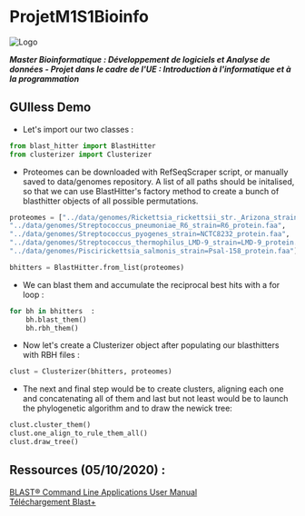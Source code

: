 # ProjetM1S1Bioinfo

![Logo](data/photos/logo.png)

***Master Bioinformatique : Développement de logiciels et Analyse de données - Projet dans le cadre de l'UE : Introduction à l'informatique et à la programmation***

## GUIless Demo 
- Let's import our two classes : 
```python
from blast_hitter import BlastHitter
from clusterizer import Clusterizer
```
- Proteomes can be downloaded with RefSeqScraper script, or manually saved to data/genomes repository.
A list of all paths should be initalised, so that we can use BlastHitter's factory method to create a bunch of blasthitter objects of all possible permutations.

```python
proteomes = ["../data/genomes/Rickettsia_rickettsii_str._Arizona_strain=Arizona_protein.faa",            
"../data/genomes/Streptococcus_pneumoniae_R6_strain=R6_protein.faa",
"../data/genomes/Streptococcus_pyogenes_strain=NCTC8232_protein.faa",
"../data/genomes/Streptococcus_thermophilus_LMD-9_strain=LMD-9_protein.faa",
"../data/genomes/Piscirickettsia_salmonis_strain=Psal-158_protein.faa"]

bhitters = BlastHitter.from_list(proteomes)
```
- We can blast them and accumulate the reciprocal best hits with a for loop : 

```python
for bh in bhitters  : 
    bh.blast_them()
    bh.rbh_them()
```

- Now let's create a Clusterizer object after populating our blasthitters with RBH files :

```python
clust = Clusterizer(bhitters, proteomes)
```
- The next and final step would be to create clusters, aligning each one and concatenating all of them and last but not least would be to launch the phylogenetic algorithm and to draw the newick tree: 
```python
clust.cluster_them()
clust.one_align_to_rule_them_all()
clust.draw_tree()
```

## Ressources (05/10/2020) :
[BLAST® Command Line Applications User Manual](https://www.ncbi.nlm.nih.gov/books/NBK279690/) <br>
[Téléchargement Blast+](https://ftp.ncbi.nlm.nih.gov/blast/executables/blast+/LATEST/) <br>

